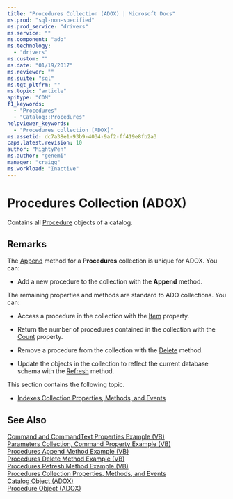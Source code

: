 ```yaml
---
title: "Procedures Collection (ADOX) | Microsoft Docs"
ms.prod: "sql-non-specified"
ms.prod_service: "drivers"
ms.service: ""
ms.component: "ado"
ms.technology:
  - "drivers"
ms.custom: ""
ms.date: "01/19/2017"
ms.reviewer: ""
ms.suite: "sql"
ms.tgt_pltfrm: ""
ms.topic: "article"
apitype: "COM"
f1_keywords: 
  - "Procedures"
  - "Catalog::Procedures"
helpviewer_keywords: 
  - "Procedures collection [ADOX]"
ms.assetid: dc7a38e1-93b9-4034-9af2-ff419e8fb2a3
caps.latest.revision: 10
author: "MightyPen"
ms.author: "genemi"
manager: "craigg"
ms.workload: "Inactive"
---
```

# Procedures Collection (ADOX)
Contains all [Procedure](../../../ado/reference/adox-api/procedure-object-adox.md) objects of a catalog.  
  
## Remarks  
 The [Append](../../../ado/reference/adox-api/append-method-adox-procedures.md) method for a **Procedures** collection is unique for ADOX. You can:  
  
-   Add a new procedure to the collection with the **Append** method.  
  
 The remaining properties and methods are standard to ADO collections. You can:  
  
-   Access a procedure in the collection with the [Item](../../../ado/reference/ado-api/item-property-ado.md) property.  
  
-   Return the number of procedures contained in the collection with the [Count](../../../ado/reference/ado-api/count-property-ado.md) property.  
  
-   Remove a procedure from the collection with the [Delete](../../../ado/reference/adox-api/delete-method-adox-collections.md) method.  
  
-   Update the objects in the collection to reflect the current database schema with the [Refresh](../../../ado/reference/ado-api/refresh-method-ado.md) method.  
  
 This section contains the following topic.  
  
-   [Indexes Collection Properties, Methods, and Events](../../../ado/reference/adox-api/indexes-collection-properties-methods-and-events.md)  
  
## See Also  
 [Command and CommandText Properties Example (VB)](../../../ado/reference/adox-api/command-and-commandtext-properties-example-vb.md)   
 [Parameters Collection, Command Property Example (VB)](../../../ado/reference/adox-api/parameters-collection-command-property-example-vb.md)   
 [Procedures Append Method Example (VB)](../../../ado/reference/adox-api/procedures-append-method-example-vb.md)   
 [Procedures Delete Method Example (VB)](../../../ado/reference/adox-api/procedures-delete-method-example-vb.md)   
 [Procedures Refresh Method Example (VB)](../../../ado/reference/adox-api/procedures-refresh-method-example-vb.md)   
 [Procedures Collection Properties, Methods, and Events](../../../ado/reference/adox-api/procedures-collection-properties-methods-and-events.md)   
 [Catalog Object (ADOX)](../../../ado/reference/adox-api/catalog-object-adox.md)   
 [Procedure Object (ADOX)](../../../ado/reference/adox-api/procedure-object-adox.md)
